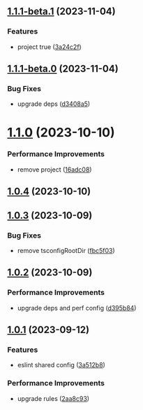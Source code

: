 ## [1.1.1-beta.1](https://github.com/x-wink/eslint-config/compare/v1.1.1-beta.0...v1.1.1-beta.1) (2023-11-04)

### Features

-   project true ([3a24c2f](https://github.com/x-wink/eslint-config/commit/3a24c2f0e7e4a8cb4165a4febc3e559f9ac960fc))

## [1.1.1-beta.0](https://github.com/x-wink/eslint-config/compare/v1.1.0...v1.1.1-beta.0) (2023-11-04)

### Bug Fixes

-   upgrade deps ([d3408a5](https://github.com/x-wink/eslint-config/commit/d3408a593c2add003f2628e7371ff6171faafb05))

# [1.1.0](https://github.com/x-wink/eslint-config/compare/v1.0.4...v1.1.0) (2023-10-10)

### Performance Improvements

-   remove project ([16adc08](https://github.com/x-wink/eslint-config/commit/16adc0883217156c44afd528b9dce93cf69dd836))

## [1.0.4](https://github.com/x-wink/eslint-config/compare/v1.0.3...v1.0.4) (2023-10-10)

## [1.0.3](https://github.com/x-wink/eslint-config/compare/v1.0.2...v1.0.3) (2023-10-09)

### Bug Fixes

-   remove tsconfigRootDir ([fbc5f03](https://github.com/x-wink/eslint-config/commit/fbc5f03e3da1e312f0877f34cfe76197a5456009))

## [1.0.2](https://github.com/x-wink/eslint-config/compare/v1.0.1...v1.0.2) (2023-10-09)

### Performance Improvements

-   upgrade deps and perf config ([d395b84](https://github.com/x-wink/eslint-config/commit/d395b84861e180e42aff82cbfb08ab402fa42eaa))

## [1.0.1](https://github.com/x-wink/eslint-config/compare/v1.0.0...v1.0.1) (2023-09-12)

### Features

-   eslint shared config ([3a512b8](https://github.com/x-wink/eslint-config/commit/3a512b8f3714ffc5b3b15df2eed1b76d497a1b8f))

### Performance Improvements

-   upgrade rules ([2aa8c93](https://github.com/x-wink/eslint-config/commit/2aa8c93e87742182b9a05e95e3a02e60965a0568))
